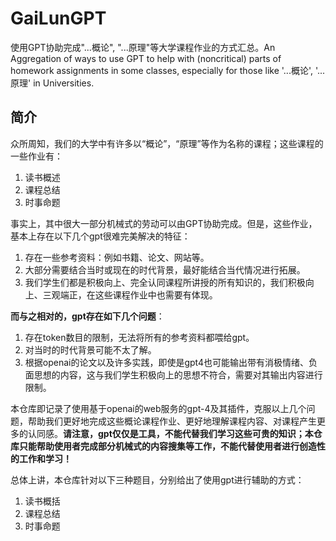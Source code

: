 # GaiLunGPT
使用GPT协助完成"...概论", "...原理"等大学课程作业的方式汇总。An Aggregation of ways to use GPT to help with (noncritical) parts of homework assignments in some classes, especially for those like '...概论', '...原理' in Universities.



## 简介

众所周知，我们的大学中有许多以“概论”，“原理”等作为名称的课程；这些课程的一些作业有：

1. 读书概述
2. 课程总结
3. 时事命题



事实上，其中很大一部分机械式的劳动可以由GPT协助完成。但是，这些作业，基本上存在以下几个gpt很难完美解决的特征：

1. 存在一些参考资料：例如书籍、论文、网站等。
2. 大部分需要结合当时或现在的时代背景，最好能结合当代情况进行拓展。
3. 我们学生们都是积极向上、完全认同课程所讲授的所有知识的，我们积极向上、三观端正，在这些课程作业中也需要有体现。

**而与之相对的，gpt存在如下几个问题**：

1. 存在token数目的限制，无法将所有的参考资料都喂给gpt。
2. 对当时的时代背景可能不太了解。
3. 根据openai的论文以及许多实践，即使是gpt4也可能输出带有消极情绪、负面思想的内容，这与我们学生积极向上的思想不符合，需要对其输出内容进行限制。



本仓库即记录了使用基于openai的web服务的gpt-4及其插件，克服以上几个问题，帮助我们更好地完成这些概论课程作业、更好地理解课程内容、对课程产生更多的认同感。**请注意，gpt仅仅是工具，不能代替我们学习这些可贵的知识；本仓库只能帮助使用者完成部分机械式的内容搜集等工作，不能代替使用者进行创造性的工作和学习！**



总体上讲，本仓库针对以下三种题目，分别给出了使用gpt进行辅助的方式：

1. 读书概括
2. 课程总结
3. 时事命题
